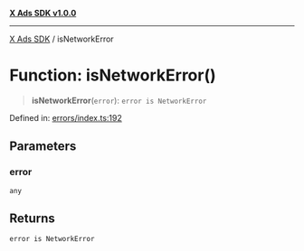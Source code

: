 [**X Ads SDK v1.0.0**](../README.md)

***

[X Ads SDK](../globals.md) / isNetworkError

# Function: isNetworkError()

> **isNetworkError**(`error`): `error is NetworkError`

Defined in: [errors/index.ts:192](https://github.com/kage1020/x-ads-sdk/blob/main/src/errors/index.ts#L192)

## Parameters

### error

`any`

## Returns

`error is NetworkError`

